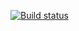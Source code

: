 [![Build status](https://ci.appveyor.com/api/projects/status/8s47ppqcobed6ewr/branch/master?svg=true)](https://ci.appveyor.com/project/Artem4812/api1/branch/master)